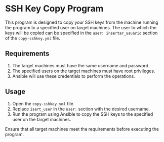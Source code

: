# SSH Key Copy Program

This program is designed to copy your SSH keys from the machine running the program to a specified user on target machines. The user to which the keys will be copied can be specified in the `user: insertar_usuario` section of the `copy-sshkey.yml` file.

## Requirements

1. The target machines must have the same username and password.
2. The specified users on the target machines must have root privileges.
3. Ansible will use these credentials to perform the operations.

## Usage

1. Open the `copy-sshkey.yml` file.
2. Replace `isert_user` in the `user:` section with the desired username.
3. Run the program using Ansible to copy the SSH keys to the specified user on the target machines.

Ensure that all target machines meet the requirements before executing the program.